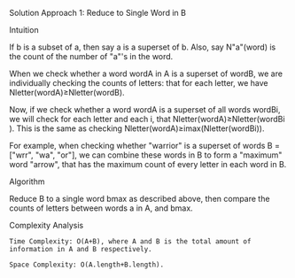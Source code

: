 Solution
Approach 1: Reduce to Single Word in B

Intuition

If b is a subset of a, then say a is a superset of b. Also, say N"a"​(word) is the count of the number of "a"'s in the word.

When we check whether a word wordA in A is a superset of wordB, we are individually checking the counts of letters: that for each letter, we have Nletter​(wordA)≥Nletter​(wordB).

Now, if we check whether a word wordA is a superset of all words wordBi​, we will check for each letter and each i, that Nletter​(wordA)≥Nletter​(wordBi​). This is the same as checking Nletter​(wordA)≥imax​(Nletter​(wordBi​)).

For example, when checking whether "warrior" is a superset of words B = ["wrr", "wa", "or"], we can combine these words in B to form a "maximum" word "arrow", that has the maximum count of every letter in each word in B.

Algorithm

Reduce B to a single word bmax as described above, then compare the counts of letters between words a in A, and bmax.

Complexity Analysis

    Time Complexity: O(A+B), where A and B is the total amount of information in A and B respectively.

    Space Complexity: O(A.length+B.length).